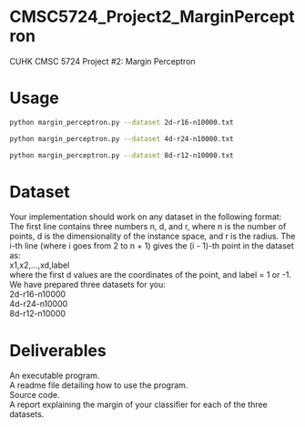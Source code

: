 # CMSC5724_Project2_MarginPerceptron
CUHK CMSC 5724 Project #2: Margin Perceptron

# Usage
```bash
python margin_perceptron.py --dataset 2d-r16-n10000.txt

python margin_perceptron.py --dataset 4d-r24-n10000.txt

python margin_perceptron.py --dataset 8d-r12-n10000.txt
```

# Dataset
Your implementation should work on any dataset in the following format:
The first line contains three numbers n, d, and r, where n is the number of points, d is the dimensionality of the instance space, and r is the radius.
The i-th line (where i goes from 2 to n + 1) gives the (i - 1)-th point in the dataset as: \
x1,x2,...,xd,label \
where the first d values are the coordinates of the point, and label = 1 or -1. \
We have prepared three datasets for you: \
2d-r16-n10000 \
4d-r24-n10000 \
8d-r12-n10000

# Deliverables
An executable program. \
A readme file detailing how to use the program. \
Source code. \
A report explaining the margin of your classifier for each of the three datasets.
